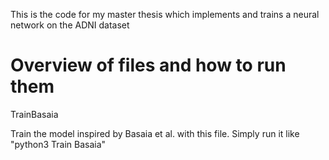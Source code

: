 This is the code for my master thesis which implements and trains a neural network on the ADNI dataset

# Overview of files and how to run them

TrainBasaia

Train the model inspired by Basaia et al. with this file. Simply run it like "python3 Train Basaia"


